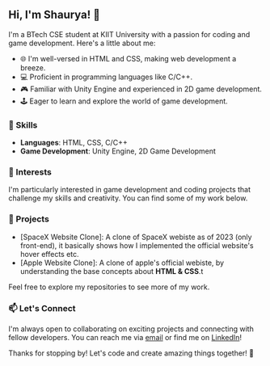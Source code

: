 ## Hi, I'm Shaurya! 👋

I'm a BTech CSE student at KIIT University with a passion for coding and game development. Here's a little about me:

- 🌐 I'm well-versed in HTML and CSS, making web development a breeze.
- 💻 Proficient in programming languages like C/C++.
- 🎮 Familiar with Unity Engine and experienced in 2D game development.
- 🕹️ Eager to learn and explore the world of game development.

### 🔧 Skills

- **Languages**: HTML, CSS, C/C++
- **Game Development**: Unity Engine, 2D Game Development

### 🎯 Interests

I'm particularly interested in game development and coding projects that challenge my skills and creativity. You can find some of my work below.

### 🚀 Projects

- [SpaceX Website Clone]: A clone of SpaceX webiste as of 2023 (only front-end), it basically shows how I implemented the official website's hover effects etc. 
- [Apple Website Clone]: A clone of apple's official webiste, by understanding the base concepts about **HTML & CSS**.t

Feel free to explore my repositories to see more of my work.

### 📫 Let's Connect

I'm always open to collaborating on exciting projects and connecting with fellow developers. You can reach me via [email](mailto:youremail@example.com) or find me on [LinkedIn]([(https://www.linkedin.com/in/shaurya-sharma-311b74278/)])!

Thanks for stopping by! Let's code and create amazing things together! 🚀
<!---
shaurya-afk/shaurya-afk is a ✨ special ✨ repository because its `README.md` (this file) appears on your GitHub profile.
You can click the Preview link to take a look at your changes.
--->
